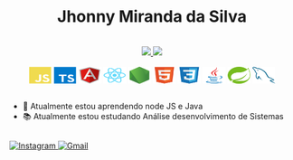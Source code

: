 <div align="center">
 <h1> Jhonny Miranda da Silva</h1>
</div></br>
<div align="center">
  <a href="https://github.com/jhonnyCBA">
    <img height="180em" src="https://github-readme-stats.vercel.app/api?username=jhonnyCBA&show_icons=true&theme=dracula&include_all_commits=true&count_private=true" />
    <img height="180em" src="https://github-readme-stats.vercel.app/api/top-langs/?username=jhonnyCBA&layout=compact&langs_count=7&theme=dracula" />
  </a>
</div> </br>

<div align="center">
    <div style="display: inline-block;">
        <img align="center" alt="BOM-Js" height="30" width="40" src="https://raw.githubusercontent.com/devicons/devicon/master/icons/javascript/javascript-plain.svg">
        <img align="center" alt="BOM-Ts" height="30" width="40" src="https://raw.githubusercontent.com/devicons/devicon/master/icons/typescript/typescript-plain.svg">
        <img align="center" alt="BOM-Angular" height="30" width="40" src="https://raw.githubusercontent.com/devicons/devicon/master/icons/angularjs/angularjs-original.svg">
        <img align="center" alt="BOM-React" height="30" width="40" src="https://raw.githubusercontent.com/devicons/devicon/master/icons/react/react-original.svg">
        <img align="center" alt="BOM-Node.js" height="30" width="40" src="https://raw.githubusercontent.com/devicons/devicon/master/icons/nodejs/nodejs-original.svg">
        <img align="center" alt="BOM-HTML" height="30" width="40" src="https://raw.githubusercontent.com/devicons/devicon/master/icons/html5/html5-original.svg">
        <img align="center" alt="BOM-CSS" height="30" width="40" src="https://raw.githubusercontent.com/devicons/devicon/master/icons/css3/css3-original.svg">
        <img align="center" alt="BOM-Java" height="30" width="40" src="https://raw.githubusercontent.com/devicons/devicon/master/icons/java/java-original.svg">
        <img align="center" alt="BOM-Spring" height="30" width="40" src="https://raw.githubusercontent.com/devicons/devicon/master/icons/spring/spring-original.svg">
        <img align="center" alt="BOM-MySQL" height="30" width="40" src="https://raw.githubusercontent.com/devicons/devicon/master/icons/mysql/mysql-original.svg">
    </div>
</div></br>

- 🌱 Atualmente estou aprendendo node JS e Java
- 📚 Atualmente estou estudando Análise desenvolvimento de Sistemas
##

<div>
    <a href="https://instagram.com/silva_miranda12" target="_blank">
        <img src="https://img.shields.io/badge/-Instagram-%23E4405F?style=for-the-badge&logo=instagram&logoColor=white" alt="Instagram" />
    </a>
    <a href="mailto:jhonny53miranda2019@gmail.com" target="_blank">
        <img src="https://img.shields.io/badge/-Gmail-%23333?style=for-the-badge&logo=gmail&logoColor=white" alt="Gmail" />
    </a>

</div>

